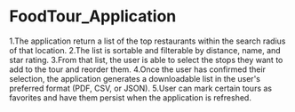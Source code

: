 # FoodTour_Application

1.The application  return a list of the top restaurants within the search radius of that location.
2.The list is sortable and filterable by distance, name, and star rating.
3.From that list, the user is able to select the stops they want to add to the tour and reorder them.
4.Once the user has confirmed their selection, the application  generates a downloadable list in the user's preferred format (PDF, CSV, or JSON).
5.User can mark certain tours as favorites and have them persist when the application is refreshed.




